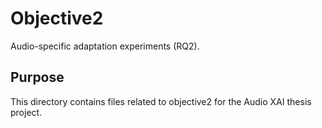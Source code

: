 # Objective2

Audio-specific adaptation experiments (RQ2).

## Purpose

This directory contains files related to objective2 for the Audio XAI thesis project.

